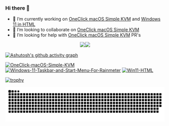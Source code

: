### Hi there 👋

- 🔭 I’m currently working on [OneClick macOS Simple KVM](https://github.com/notAperson535/OneClick-macOS-Simple-KVM) and [Windows 11 in HTML](https://github.com/notAperson535/Win11-HTML)
- 👯 I’m looking to collaborate on [OneClick macOS Simple KVM](https://github.com/notAperson535/OneClick-macOS-Simple-KVM)
- 🤔 I’m looking for help with [OneClick macOS Simple KVM](https://github.com/notAperson535/OneClick-macOS-Simple-KVM) PR's

<p align="center"><a href="https://notaperson535-github-readme-stats.vercel.app"><img src="https://notaperson535-github-readme-stats.vercel.app/api?username=notAperson535&bg_color=45,4169E1,0000CD&text_color=FFFFFF&title_color=FFFFFF" /></a><a href="https://github.com/DenverCoder1/github-readme-streak-stats"><img src="https://github-readme-streak-stats.herokuapp.com/?user=notAperson535&date_format=M%20j%5B%2C%20Y%5D&background=0000CD&currStreakLabel=FFFFFF&sideNums=FFFFFF&sideLabels=FFFFFF&dates=FFFFFF&currStreakNum=FFFFFF" /></a></p>

[![Ashutosh's github activity graph](https://github-readme-activity-graph.vercel.app/graph?username=notAperson535&bg_color=0000CD&color=ffffff&line=ffffff&point=403d3d&area=true&hide_border=true)](https://github.com/ashutosh00710/github-readme-activity-graph)

[![OneClick-macOS-Simple-KVM](https://notaperson535-github-readme-stats.vercel.app/api/pin/?username=notAperson535&repo=OneClick-macOS-Simple-KVM)](https://github.com/notAperson535/OneClick-macOS-Simple-KVM)
[![Windows-11-Taskbar-and-Start-Menu-For-Rainmeter](https://notaperson535-github-readme-stats.vercel.app/api/pin/?username=notAperson535&repo=Windows-11-Taskbar-and-Start-Menu-For-Rainmeter)](https://github.com/notAperson535/Windows-11-Taskbar-and-Start-Menu-For-Rainmeter)
[![Win11-HTML](https://notaperson535-github-readme-stats.vercel.app/api/pin/?username=notAperson535&repo=Win11-HTML)](https://github.com/notAperson535/Win11-HTML)

[![trophy](https://github-profile-trophy.vercel.app/?username=notAperson535&margin-w=10&margin-h=10&no-bg=true)](https://github.com/ryo-ma/github-profile-trophy)

![snake](https://raw.githubusercontent.com/notAperson535/notAperson535/output/github-contribution-grid-snake.svg)
